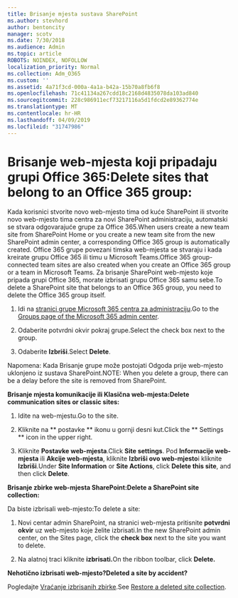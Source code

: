 ```yaml
---
title: Brisanje mjesta sustava SharePoint
ms.author: stevhord
author: bentoncity
manager: scotv
ms.date: 7/30/2018
ms.audience: Admin
ms.topic: article
ROBOTS: NOINDEX, NOFOLLOW
localization_priority: Normal
ms.collection: Adm_O365
ms.custom: ''
ms.assetid: 4a71f3cd-000a-4a1a-b42a-15b70a8fb6f8
ms.openlocfilehash: 71c41134a267cdd18c2168d4835078da103ad840
ms.sourcegitcommit: 228c986911ecf73217116a5d1fdcd2e89362774e
ms.translationtype: MT
ms.contentlocale: hr-HR
ms.lasthandoff: 04/09/2019
ms.locfileid: "31747986"
---
```

# <a name="delete-sites-that-belong-to-an-office-365-group"></a><span data-ttu-id="7c7f6-102">Brisanje web-mjesta koji pripadaju grupi Office 365:</span><span class="sxs-lookup"><span data-stu-id="7c7f6-102">Delete sites that belong to an Office 365 group:</span></span>

<span data-ttu-id="7c7f6-103">Kada korisnici stvorite novo web-mjesto tima od kuće SharePoint ili stvorite novo web-mjesto tima centra za novi SharePoint administraciju, automatski se stvara odgovarajuće grupe za Office 365.</span><span class="sxs-lookup"><span data-stu-id="7c7f6-103">When users create a new team site from SharePoint Home or you create a new team site from the new SharePoint admin center, a corresponding Office 365 group is automatically created.</span></span> <span data-ttu-id="7c7f6-104">Office 365 grupe povezani timska web-mjesta se stvaraju i kada kreirate grupu Office 365 ili timu u Microsoft Teams.</span><span class="sxs-lookup"><span data-stu-id="7c7f6-104">Office 365 group-connected team sites are also created when you create an Office 365 group or a team in Microsoft Teams.</span></span> <span data-ttu-id="7c7f6-105">Za brisanje SharePoint web-mjesto koje pripada grupi Office 365, morate izbrisati grupu Office 365 samu sebe.</span><span class="sxs-lookup"><span data-stu-id="7c7f6-105">To delete a SharePoint site that belongs to an Office 365 group, you need to delete the Office 365 group itself.</span></span> 
  
1. <span data-ttu-id="7c7f6-106">Idi na [stranici grupe Microsoft 365 centra za administraciju](https://portal.office.com/adminportal/home#/groups).</span><span class="sxs-lookup"><span data-stu-id="7c7f6-106">Go to the [Groups page of the Microsoft 365 admin center](https://portal.office.com/adminportal/home#/groups).</span></span>
    
2. <span data-ttu-id="7c7f6-107">Odaberite potvrdni okvir pokraj grupe.</span><span class="sxs-lookup"><span data-stu-id="7c7f6-107">Select the check box next to the group.</span></span>
    
3. <span data-ttu-id="7c7f6-108">Odaberite **Izbriši**.</span><span class="sxs-lookup"><span data-stu-id="7c7f6-108">Select **Delete**.</span></span>
    
<span data-ttu-id="7c7f6-109">Napomena: Kada Brisanje grupe može postojati Odgoda prije web-mjesto uklonjeno iz sustava SharePoint.</span><span class="sxs-lookup"><span data-stu-id="7c7f6-109">NOTE: When you delete a group, there can be a delay before the site is removed from SharePoint.</span></span>
  
**<span data-ttu-id="7c7f6-110">Brisanje mjesta komunikacije ili Klasična web-mjesta:</span><span class="sxs-lookup"><span data-stu-id="7c7f6-110">Delete communication sites or classic sites:</span></span>**

1. <span data-ttu-id="7c7f6-111">Idite na web-mjestu.</span><span class="sxs-lookup"><span data-stu-id="7c7f6-111">Go to the site.</span></span>
  
2. <span data-ttu-id="7c7f6-112">Kliknite na \*\* postavke \*\* ikonu u gornji desni kut.</span><span class="sxs-lookup"><span data-stu-id="7c7f6-112">Click the \*\* Settings \*\* icon in the upper right.</span></span> 
  
3. <span data-ttu-id="7c7f6-113">Kliknite **Postavke web-mjesta**.</span><span class="sxs-lookup"><span data-stu-id="7c7f6-113">Click **Site settings**.</span></span> <span data-ttu-id="7c7f6-114">Pod **Informacije web-mjesta** ili **Akcije web-mjesta**, kliknite **Izbriši ovo web-mjesto**i kliknite **Izbriši**.</span><span class="sxs-lookup"><span data-stu-id="7c7f6-114">Under **Site Information** or **Site Actions**, click **Delete this site**, and then click **Delete**.</span></span>
  
**<span data-ttu-id="7c7f6-115">Brisanje zbirke web-mjesta SharePoint:</span><span class="sxs-lookup"><span data-stu-id="7c7f6-115">Delete a SharePoint site collection:</span></span>**

<span data-ttu-id="7c7f6-116">Da biste izbrisali web-mjesto:</span><span class="sxs-lookup"><span data-stu-id="7c7f6-116">To delete a site:</span></span>
  
1. <span data-ttu-id="7c7f6-117">Novi centar admin SharePoint, na stranici web-mjesta pritisnite **potvrdni okvir** uz web-mjesto koje želite izbrisati.</span><span class="sxs-lookup"><span data-stu-id="7c7f6-117">In the new SharePoint admin center, on the Sites page, click the **check box** next to the site you want to delete.</span></span> 
    
2. <span data-ttu-id="7c7f6-118">Na alatnoj traci kliknite **izbrisati.**</span><span class="sxs-lookup"><span data-stu-id="7c7f6-118">On the ribbon toolbar, click **Delete.**</span></span>
    
**<span data-ttu-id="7c7f6-119">Nehotično izbrisati web-mjesto?</span><span class="sxs-lookup"><span data-stu-id="7c7f6-119">Deleted a site by accident?</span></span>**

<span data-ttu-id="7c7f6-120">Pogledajte [Vraćanje izbrisanih zbirke](https://go.microsoft.com/fwlink/?linkid=867660).</span><span class="sxs-lookup"><span data-stu-id="7c7f6-120">See [Restore a deleted site collection](https://go.microsoft.com/fwlink/?linkid=867660).</span></span>
  

